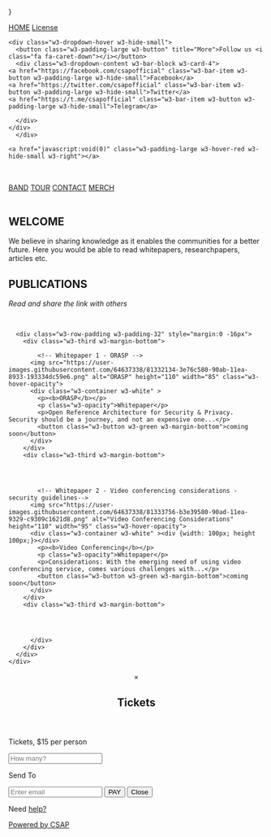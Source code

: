 
<html lang="en">
<title>CSAP Insights</title>
<meta charset="UTF-8">
<meta name="viewport" content="width=device-width, initial-scale=1">
<link rel="stylesheet" href="https://www.w3schools.com/w3css/4/w3.css">
<link rel="stylesheet" href="https://fonts.googleapis.com/css?family=Lato">
<link rel="stylesheet" href="https://cdnjs.cloudflare.com/ajax/libs/font-awesome/4.7.0/css/font-awesome.min.css">
<style>

body {font-family: "Lato", sans-serif}
.mySlides {display: none}
</style>

}

<body>

<!-- Navbar -->
<div class="w3-top">
  <div class="w3-bar w3-green w3-card">
    <a class="w3-bar-item w3-button w3-padding-large w3-hide-medium w3-hide-large w3-right" href="javascript:void(0)" onclick="myFunction()" title="Toggle Navigation Menu"><i class="fa fa-bars"></i></a>
    <a href="#" class="w3-bar-item w3-button w3-padding-large">HOME</a>
    <a href="https://raw.githubusercontent.com/csapofficial/insights/master/LICENSE" class="w3-bar-item w3-button w3-padding-large">License</a>    

    <div class="w3-dropdown-hover w3-hide-small">
      <button class="w3-padding-large w3-button" title="More">Follow us <i class="fa fa-caret-down"></i></button>     
      <div class="w3-dropdown-content w3-bar-block w3-card-4">
    <a href="https://facebook.com/csapofficial" class="w3-bar-item w3-button w3-padding-large w3-hide-small">Facebook</a>
    <a href="https://twitter.com/csapofficial" class="w3-bar-item w3-button w3-padding-large w3-hide-small">Twitter</a>
    <a href="https://t.me/csapofficial" class="w3-bar-item w3-button w3-padding-large w3-hide-small">Telegram</a>
    
      </div>
    </div>    
      </div>
 
    <a href="javascript:void(0)" class="w3-padding-large w3-hover-red w3-hide-small w3-right"></a>
  </div>


<!-- Navbar on small screens (remove the onclick attribute if you want the navbar to always show on top of the content when clicking on the links) -->
<div id="navDemo" class="w3-bar-block w3-black w3-hide w3-hide-large w3-hide-medium w3-top" style="margin-top:46px">
  <a href="#band" class="w3-bar-item w3-button w3-padding-large" onclick="myFunction()">BAND</a>
  <a href="#tour" class="w3-bar-item w3-button w3-padding-large" onclick="myFunction()">TOUR</a>
  <a href="#contact" class="w3-bar-item w3-button w3-padding-large" onclick="myFunction()">CONTACT</a>
  <a href="#" class="w3-bar-item w3-button w3-padding-large" onclick="myFunction()">MERCH</a>
</div>

<!-- Page content -->
<div class="w3-content" style="max-width:2000px;margin-top:46px"></div>

  <!-- Welcome note -->
  <div class="w3-container w3-content w3-center w3-padding-64" style="max-width:800px" id="band">
    <h2 class="w3-wide">WELCOME</h2>
    <p class="w3-justify">We believe in sharing knowledge as it enables the communities for a better future. Here you would be able to read whitepapers, researchpapers, articles etc.</p>



  <!-- Whitepapers -->
  <div class="w3-light-gray" id="tour">
    <div class="w3-container w3-content w3-padding-64" style="max-width:800px">
      <h2 class="w3-wide w3-center">PUBLICATIONS</h2>
      <p class="w3-opacity w3-center"><i>Read and share the link with others</i></p><br>


      <div class="w3-row-padding w3-padding-32" style="margin:0 -16px">
        <div class="w3-third w3-margin-bottom">
        
            <!-- Whitepaper 1 - ORASP -->
          <img src="https://user-images.githubusercontent.com/64637338/81332134-3e76c580-90ab-11ea-8933-193334dc59e6.png" alt="ORASP" height="110" width="85" class="w3-hover-opacity">
          <div class="w3-container w3-white" >
            <p><b>ORASP</b></p>
            <p class="w3-opacity">Whitepaper</p>
            <p>Open Reference Architecture for Security & Privacy. Security should be a journey, and not an expensive one...</p>
            <button class="w3-button w3-green w3-margin-bottom">coming soon</button>
          </div>
        </div>
        <div class="w3-third w3-margin-bottom">
        
        
        
        
            <!-- Whitepaper 2 - Video conferencing considerations - security guidelines--> 
          <img src="https://user-images.githubusercontent.com/64637338/81333756-b3e39580-90ad-11ea-9329-c9309c1621d8.png" alt="Video Conferencing Considerations" height="110" width="95" class="w3-hover-opacity">
          <div class="w3-container w3-white" ><div {width: 100px; height 100px;}></div>
            <p><b>Video Conferencing</b></p>
            <p class="w3-opacity">Whitepaper</p>
            <p>Considerations: With the emerging need of using video conferencing service, comes various challenges with...</p>
            <button class="w3-button w3-green w3-margin-bottom">coming soon</button>
          </div>
        </div>
        <div class="w3-third w3-margin-bottom">
        
        
        
            
          </div>
        </div>
      </div>
    </div>
  </div>





  <!-- Ticket Modal -->
  <div id="ticketModal" class="w3-modal">
    <div class="w3-modal-content w3-animate-top w3-card-4">
      <header class="w3-container w3-teal w3-center w3-padding-32"> 
        <span onclick="document.getElementById('ticketModal').style.display='none'" 
       class="w3-button w3-teal w3-xlarge w3-display-topright">×</span>
        <h2 class="w3-wide"><i class="fa fa-suitcase w3-margin-right"></i>Tickets</h2>
      </header>
      <div class="w3-container">
        <p><label><i class="fa fa-shopping-cart"></i> Tickets, $15 per person</label></p>
        <input class="w3-input w3-border" type="text" placeholder="How many?">
        <p><label><i class="fa fa-user"></i> Send To</label></p>
        <input class="w3-input w3-border" type="text" placeholder="Enter email">
        <button class="w3-button w3-block w3-teal w3-padding-16 w3-section w3-right">PAY <i class="fa fa-check"></i></button>
        <button class="w3-button w3-red w3-section" onclick="document.getElementById('ticketModal').style.display='none'">Close <i class="fa fa-remove"></i></button>
        <p class="w3-right">Need <a href="#" class="w3-text-blue">help?</a></p>
      </div>
    </div>
  </div>

  <!-- The Contact Section 
  <div class="w3-container w3-content w3-padding-64" style="max-width:800px" id="contact">
    <h2 class="w3-wide w3-center">CONTACT</h2>
    <p class="w3-opacity w3-center"><i>Get in touch with us</i></p>
    <div class="w3-row w3-padding-32">
      <div class="w3-col m6 w3-large w3-margin-bottom">
        <i class="fa fa-map-marker" style="width:30px"></i> Global chapters<br>
      </div>
      <div class="w3-col m6">
        <form action="/action_page.php" target="_blank">
          <div class="w3-row-padding" style="margin:0 -16px 8px -16px">
            <div class="w3-half">
              <input class="w3-input w3-border" type="text" placeholder="Name" required name="Name">
            </div>
            <div class="w3-half">
              <input class="w3-input w3-border" type="text" placeholder="Email" required name="Email">
            </div>
          </div>
          <input class="w3-input w3-border" type="text" placeholder="Message" required name="Message">
          <button class="w3-button w3-black w3-section w3-right" type="submit">SEND</button>
        </form>
      </div>
    </div>
  </div>-->
  
<!-- End Page Content -->
</div>


<!-- Footer -->
<footer class="w3-container w3-padding-64 w3-center w3-opacity w3-pale-green w3-xlarge">
  <a href="https://facebook.com/csapofficial"><i class="fa fa-facebook-official w3-hover-opacity"></i>
  <a href="https://twitter.com/csapofficial"><i class="fa fa-twitter w3-hover-opacity"></i>
  
  <a href="#"><p class="w3-medium">Powered by CSAP</a></p>
</footer>

<script>



</script>

</body>
</html>
